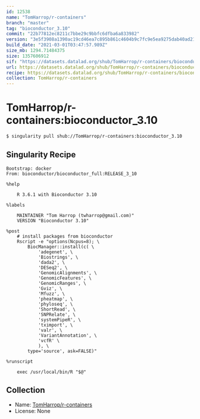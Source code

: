 ```yaml
---
id: 12538
name: "TomHarrop/r-containers"
branch: "master"
tag: "bioconductor_3.10"
commit: "22b77812ec8211c7bbe29c9bbfc6dfba6a833982"
version: "3e5f3908a1390ac19cd46ea7c895b861c4604b9c7fc9e5ea9275dab40ad218b5"
build_date: "2021-03-01T03:47:57.989Z"
size_mb: 1294.71484375
size: 1357606912
sif: "https://datasets.datalad.org/shub/TomHarrop/r-containers/bioconductor_3.10/2021-03-01-22b77812-3e5f3908/3e5f3908a1390ac19cd46ea7c895b861c4604b9c7fc9e5ea9275dab40ad218b5.sif"
url: https://datasets.datalad.org/shub/TomHarrop/r-containers/bioconductor_3.10/2021-03-01-22b77812-3e5f3908/
recipe: https://datasets.datalad.org/shub/TomHarrop/r-containers/bioconductor_3.10/2021-03-01-22b77812-3e5f3908/Singularity
collection: TomHarrop/r-containers
---
```


# TomHarrop/r-containers:bioconductor_3.10

```bash
$ singularity pull shub://TomHarrop/r-containers:bioconductor_3.10
```

## Singularity Recipe

```singularity
Bootstrap: docker
From: bioconductor/bioconductor_full:RELEASE_3_10

%help

    R 3.6.1 with Bioconductor 3.10
    
%labels

    MAINTAINER "Tom Harrop (twharrop@gmail.com)"
    VERSION "Bioconductor 3.10"

%post
    # install packages from bioconductor
    Rscript -e "options(Ncpus=8); \
        BiocManager::install(c( \
            'adegenet', \
            'Biostrings', \
            'dada2', \
            'DESeq2', \
            'GenomicAlignments', \
            'GenomicFeatures', \
            'GenomicRanges', \
            'Gviz', \
            'Mfuzz', \
            'pheatmap', \
            'phyloseq', \
            'ShortRead', \
            'SNPRelate', \
            'systemPipeR', \
            'tximport', \
            'valr', \
            'VariantAnnotation', \
            'vcfR' \
            ), \
        type='source', ask=FALSE)"

%runscript

    exec /usr/local/bin/R "$@"
```

## Collection

 - Name: [TomHarrop/r-containers](https://github.com/TomHarrop/r-containers)
 - License: None

